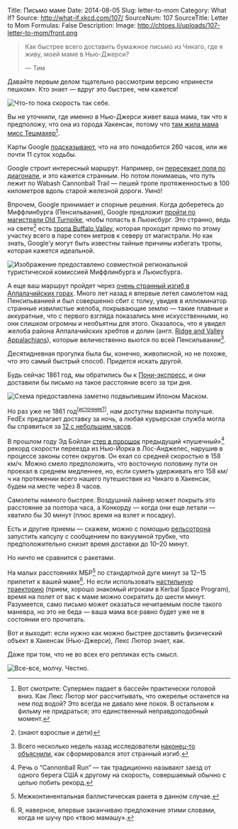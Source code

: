 Title: Письмо маме
Date: 2014-08-05
Slug: letter-to-mom
Category: What If?
Source: http://what-if.xkcd.com/107/
SourceNum: 107
SourceTitle: Letter to Mom
Formulas: False
Description: 
Image: http://chtoes.li/uploads/107-letter-to-mom/front.png

> Как быстрее всего доставить бумажное письмо из Чикаго, где я живу, моей маме в Нью-Джерси?
>
> — Тим

Давайте первым делом тщательно рассмотрим версию «принести пешком». Кто знает — вдруг это быстрее, чем кажется!

![](/uploads/107-letter-to-mom/walk.png "Что-то пока скорость так себе.")

Вы не уточнили, где именно в Нью-Джерси живет ваша мама, так что я предположу, что она из города Хакенсак, потому что [там жила мама мисс Тешмахер](https://www.youtube.com/watch?v=uN-tonQMgHc)[^1].

[^1]: Вот смотрите: Супермен падает в бассейн практически головой вниз. Как Лекс Лютор мог рассчитывать, что ожерелье останется на нем под водой? Это всегда не давало мне покоя. В остальном к фильму не придраться; это единственный неправдоподобный момент.

Карты Google [подсказывают](https://www.google.com/maps/dir/Chicago,+IL/Hackensack,+NJ/@41.009593,-89.6628229,5z/data=!4m19!4m18!1m10!1m1!1s0x880e2c3cd0f4cbed:0xafe0a6ad09c0c000!2m2!1d-87.6297982!2d41.8781136!3m4!1m2!1d-80.6378602!2d41.237811!3s0x8833dd49a12b0ac9:0x2efab33dfb2087f6!1m5!1m1!1s0x89c2fa1bb7efde49:0x420aad8868dd16d7!2m2!1d-74.0434736!2d40.8859325!3e2), что на это понадобится 260 часов, или же почти 11 суток ходьбы.

Google строит интересный маршрут. Например, он [пересекает поля по диагонали](https://www.google.com/maps/dir/Chicago,+IL/Hackensack,+NJ/@41.5606636,-84.2575496,13z/data=!4m19!4m18!1m10!1m1!1s0x880e2c3cd0f4cbed:0xafe0a6ad09c0c000!2m2!1d-87.6297982!2d41.8781136!3m4!1m2!1d-80.6378602!2d41.237811!3s0x8833dd49a12b0ac9:0x2efab33dfb2087f6!1m5!1m1!1s0x89c2fa1bb7efde49:0x420aad8868dd16d7!2m2!1d-74.0434736!2d40.8859325!3e2), и это кажется странным. Но потом понимаешь, что путь лежит по Wabash Cannonball Trail — пешей тропе протяженностью в 100 километров вдоль старой железной дороги. Умнó!

Впрочем, Google принимает и спорные решения. Когда доберетесь до Миффлинбурга (Пенсильвания), Google предложит [пройти по магистрали Old Turnpike](https://www.google.com/maps/dir/Chicago,+IL/Hackensack,+NJ/@40.9449167,-76.9704374,16535m/data=!3m1!1e3!4m19!4m18!1m10!1m1!1s0x880e2c3cd0f4cbed:0xafe0a6ad09c0c000!2m2!1d-87.6297982!2d41.8781136!3m4!1m2!1d-80.6378602!2d41.237811!3s0x8833dd49a12b0ac9:0x2efab33dfb2087f6!1m5!1m1!1s0x89c2fa1bb7efde49:0x420aad8868dd16d7!2m2!1d-74.0434736!2d40.8859325!3e2), чтобы попасть в Льюисбург. Это странно, ведь на свете[^2] есть [тропа Buffalo Valley](http://www.bvrt.org/), которая проходит прямо по этому участку всего в паре сотен метров к северу от магистрали. Но как знать, Google’у могут быть известны тайные причины избегать тропы, которая кажется идеальной.

[^2]: (знают взрослые и дети)

![](/uploads/107-letter-to-mom/ghosts_ru.png "Изображение предоставлено совместной региональной туристической комиссией Миффлинбурга и Льюисбурга.")

А еще ваш маршрут пройдет через [очень странный изгиб в Аппалачийских горах](https://www.google.com/maps/dir/Chicago,+IL/Hackensack,+NJ/@40.5625025,-77.4214882,128819m/data=!3m1!1e3!4m14!4m13!1m5!1m1!1s0x880e2c3cd0f4cbed:0xafe0a6ad09c0c000!2m2!1d-87.6297982!2d41.8781136!1m5!1m1!1s0x89c2fa1bb7efde49:0x420aad8868dd16d7!2m2!1d-74.0434736!2d40.8859325!3e2). Много лет назад я впервые летел самолетом над Пенсильванией и был совершенно сбит с толку, увидев в иллюминатор странные извилистые желоба, покрывающие землю — такие плавные и аккуратные, что с первого взгляда показались мне искусственными, но они слишком огромны и необъятны для этого. Оказалось, что я увидел желоба района Аппалачийских хребтов и долин (англ. [Ridge and Valley Appalachians](https://en.wikipedia.org/wiki/Ridge-and-Valley_Appalachians)), которые величественно вьются по всей Пенсильвании[^3].

[^3]: Всего несколько недель назад исследователи [наконец-то объяснили](http://www.rochester.edu/newscenter/the-bend-in-the-appalachian-mountain-chain-is-finally-explained/), как сформировался этот странный изгиб.

Десятидневная прогулка была бы, конечно, живописной, но не похоже, что это самый быстрый способ. Придется искать другой.

Будь сейчас 1861 год, мы обратились бы к [Пони-экспресс](https://ru.wikipedia.org/wiki/Пони-экспресс), и они доставили бы письмо на такое расстояние всего за три дня.

![](/uploads/107-letter-to-mom/elon_ru.png "Схема предоставлена заметно подвыпившим Илоном Маском.")

Но раз уже не 1861 год<sup>[[источник?](http://ru.wikipedia.org/wiki/Ионный_источник)]</sup>, нам доступны варианты получше. FedEx предлагает доставку за ночь, а любая курьерская служба могла бы справиться за [12 с небольшим часов](https://www.google.com/maps/dir/Chicago,+IL/Hackensack,+NJ/@40.5788184,-89.6721228,5z/data=!3m1!4b1!4m14!4m13!1m5!1m1!1s0x880e2c3cd0f4cbed:0xafe0a6ad09c0c000!2m2!1d-87.6297982!2d41.8781136!1m5!1m1!1s0x89c2fa1bb7efde49:0x420aad8868dd16d7!2m2!1d-74.0434736!2d40.8859325!3e0).

В прошлом году Эд Бойлан [стер в порошок](http://jalopnik.com/meet-the-guy-who-drove-across-the-u-s-in-a-record-28-h-1454092837) предыдущий «пушечный»[^4] рекорд скорости переезда из Нью-Йорка в Лос-Анджелес, нарушив в процессе законы сотен округов. Он ехал со средней скоростью в 158 км/ч. Можно смело предположить, что восточную половину пути он проехал в среднем медленнее, но, если суметь удерживать его 158 км/ч на протяжении всего нашего путешествия из Чикаго в Хакенсак, будем на месте через 8 часов.

[^4]: Речь о “Cannonball Run” — так традиционно называют заезд от одного берега США к другому на скорость, совершаемый обычно с целью побить рекорд.

Самолеты намного быстрее. Воздушний лайнер может покрыть это расстояние за полтора часа, а Конкорду — когда они еще летали — хватило бы 30 минут (плюс время на взлет и посадку).

Есть и другие приемы — скажем, можно с помощью [рельсотрона](http://www.popsci.com/technology/article/2010-12/video-new-navy-railgun-test-sets-new-record-launching-metal-bullet-mach-7-speeds) запустить капсулу с сообщением по вакуумной трубке, что предположительно снизит время доставки до 10–20 минут.

Но ничто не сравнится с ракетами.

На малых расстояниях МБР[^5] по стандартной дуге минут за 12–15 прилетит к вашей маме[^6]. Но если использовать [настильную траекторию](https://www.princeton.edu/sgs/publications/sgs/pdf/3_1-2gronlund.pdf) (прием, хорошо знакомый игрокам в Kerbal Space Program), время на полет от вас к маме можно сократить до шести минут. Разумеется, само письмо может оказаться нечитаемым после такого маневра, но это не беда — ваша мама все равно будет уже не в состоянии его прочитать.

[^5]: Межконтинентальная баллистическая ракета в данном случае.
[^6]: Я, наверное, впервые заканчиваю предложение этими словами, когда не шучу про «твою мамашу».

Вот и выходит: если нужно как можно быстрее доставить физический объект в Хакенсак (Нью-Джерси), Лекс Лютор знает, как.

Даже при том, что не во всех его репликах есть смысл.

![](/uploads/107-letter-to-mom/lex_ru.png "Все-все, молчу. Честно.")

